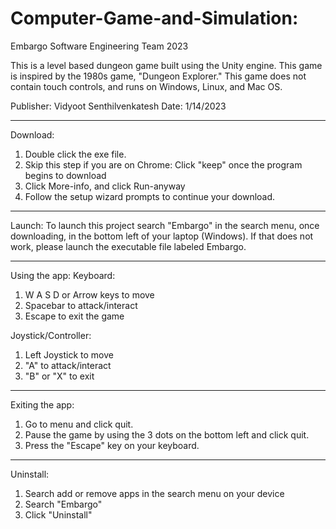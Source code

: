 # Computer-Game-and-Simulation:

Embargo
Software Engineering Team 2023

This is a level based dungeon game built using the Unity engine. This game is inspired by the 1980s game, "Dungeon Explorer."
This game does not contain touch controls, and runs on Windows, Linux, and Mac OS.

Publisher: Vidyoot Senthilvenkatesh
Date: 1/14/2023

------------------------------------------------------------------------------------------------------------------------------
Download:
1. Double click the exe file.
2. Skip this step if you are on Chrome: Click "keep" once the program begins to download
3. Click More-info, and click Run-anyway
4. Follow the setup wizard prompts to continue your download.

------------------------------------------------------------------------------------------------------------------------------
Launch:
To launch this project search "Embargo" in the search menu, once downloading, in the bottom left of your laptop (Windows). 
If that does not work, please launch the executable file labeled Embargo.

------------------------------------------------------------------------------------------------------------------------------
Using the app:
Keyboard:
1. W A S D or Arrow keys to move
2. Spacebar to attack/interact
3. Escape to exit the game

Joystick/Controller:
1. Left Joystick to move
2. "A" to attack/interact
3. "B" or "X" to exit

------------------------------------------------------------------------------------------------------------------------------
Exiting the app:
1. Go to menu and click quit.
2. Pause the game by using the 3 dots on the bottom left and click quit.
3. Press the "Escape" key on your keyboard.

------------------------------------------------------------------------------------------------------------------------------
Uninstall:
1. Search add or remove apps in the search menu on your device
2. Search "Embargo"
3. Click "Uninstall"

